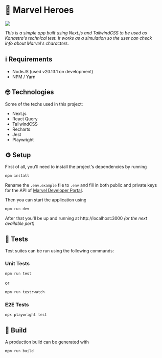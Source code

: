 # 🦸 Marvel Heroes

![](https://images.unsplash.com/photo-1618519764620-7403abdbdfe9?q=80&w=1740&auto=format&fit=crop&ixlib=rb-4.0.3&ixid=M3wxMjA3fDB8MHxwaG90by1wYWdlfHx8fGVufDB8fHx8fA%3D%3D)

_This is a simple app built using Next.js and TailwindCSS to be used as Kanastra's technical test. It works as a simulation so the user can check info about Marvel's characters._

## ℹ Requirements

- NodeJS (used v20.13.1 on development)
- NPM / Yarn

## 🤓 Technologies

Some of the techs used in this project:

- Next.js
- React Query
- TailwindCSS
- Recharts
- Jest
- Playwright

## ⚙️ Setup

First of all, you'll need to install the project's dependencies by running

```bash
npm install
```

Rename the `.env.example` file to `.env` and fill in both public and private keys for the API of [Marvel Developer Portal](https://developer.marvel.com/).

Then you can start the application using

```bash
npm run dev
```

After that you'll be up and running at http://localhost:3000 _(or the next available port)_

## 🚨 Tests

Test suites can be run using the following commands:

### Unit Tests

```bash
npm run test
```

or

```bash
npm run test:watch
```

### E2E Tests

```bash
npx playwright test
```

## 🚀 Build

A production build can be generated with

```bash
npm run build
```
